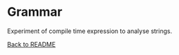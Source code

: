 # Grammar

Experiment of compile time expression to analyse strings.

[Back to README](../../README.md)